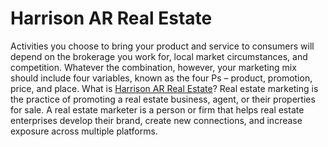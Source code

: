 # Harrison AR Real Estate
Activities you choose to bring your product and service to consumers will depend on the brokerage you work for, local market circumstances, and competition. Whatever the combination, however, your marketing mix should include four variables, known as the four Ps – product, promotion, price, and place. What is [Harrison AR Real Estate](https://www.weichertmarketedge.com/)? Real estate marketing is the practice of promoting a real estate business, agent, or their properties for sale. A real estate marketer is a person or firm that helps real estate enterprises develop their brand, create new connections, and increase exposure across multiple platforms.
